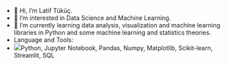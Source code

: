 - 👋 Hi, I’m Latif Tüküç.
- 👀 I’m interested in Data Science and Machine Learning.
- 🌱 I’m currently learning data analysis, visualization and machine learning libraries in Python and some machine learning and statistics theories.
- Language and Tools: 
- ![](https://manuais.iessanclemente.net/images/thumb/9/94/Python-logo.jpg/120px-Python-logo.jpg.png)Python, Jupyter Notebook, Pandas, Numpy, Matplotlib, Scikit-learn, Streamlit, SQL

<!---
LatifTukuc/LatifTukuc is a ✨ special ✨ repository because its `README.md` (this file) appears on your GitHub profile.
You can click the Preview link to take a look at your changes.
--->

